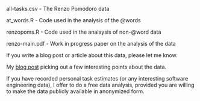 
all-tasks.csv - The Renzo Pomodoro data

at_words.R - Code used in the analysis of the @words

renzopoms.R - Code used in the analaysis of non-@word data

renzo-main.pdf - Work in progress paper on the analysis of the data


If you write a blog post or article about this data, please let me know.

My [blog post](https://shape-of-code.com/2019/12/15/the-renzo-pomodoro-dataset/) picking out a few interesting points about the data.

If you have recorded personal task estimates (or any interesting software engineering data), I offer to do a free data analysis, provided you are willing to make the data publicly available in anonymized form.

